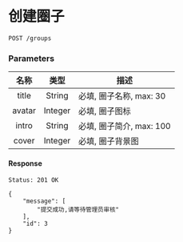 # 创建圈子

```
POST /groups
```

### Parameters

| 名称 | 类型 | 描述 |
|:----:|:----:|----|
| title | String | 必填, 圈子名称, max: 30 |
| avatar | Integer | 必填, 圈子图标 |
| intro | String | 必填, 圈子简介, max: 100 |
| cover | Integer | 必填, 圈子背景图 |


#### Response

```
Status: 201 OK
```
```json5
{
    "message": [
        "提交成功,请等待管理员审核"
    ],
    "id": 3
}
```
